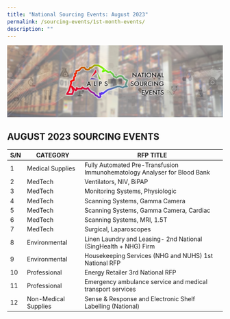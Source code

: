```yaml
---
title: "National Sourcing Events: August 2023"
permalink: /sourcing-events/1st-month-events/
description: ""
---
```

![](/images/NATIONAL%20SOURCING%20EVENTS/alps_national_sourcing_events_1920x640.png)

## AUGUST 2023 SOURCING EVENTS



| S/N | CATEGORY | RFP TITLE |
| -------- | -------- | -------- |
|	1	|	Medical Supplies	|	Fully Automated Pre-Transfusion Immunohematology Analyser for Blood Bank	|
|	2	|	MedTech	|	Ventilators, NIV, BiPAP	|
|	3	|	MedTech	|	Monitoring Systems, Physiologic	|
|	4	|	MedTech	|	Scanning Systems, Gamma Camera	|
|	5	|	MedTech	|	Scanning Systems, Gamma Camera, Cardiac	|
|	6	|	MedTech	|	Scanning Systems, MRI, 1.5T	|
|	7	|	MedTech	|	Surgical, Laparoscopes	|
|	8	|	Environmental	|	Linen Laundry and Leasing- 2nd National (SingHealth + NHG) Firm	|
|	9	|	Environmental	|	Housekeeping Services (NHG and NUHS) 1st National RFP	|
|	10	|	Professional	|	Energy Retailer 3rd National RFP	|
|	11	|	Professional	|	Emergency ambulance service and medical transport services	|
|	12	|	Non-Medical Supplies	|	Sense & Response and Electronic Shelf Labelling (National)	|